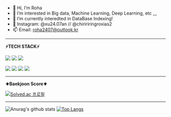 - 👋 Hi, I’m Roha
- 👀 I’m interested in Big data, Machine Learning, Deep Learning, etc ,,,
- 🌱 I’m currently interedted in DataBase Indexing!
- 💞️ Instagram: @xu24.07an // @chiririringroxias2
- 📫 Email: roha2407@outlook.kr
---
**⚡TECH STACK⚡**

<img src="https://img.shields.io/badge/Python-FFCC01?style=for-the-badge&logo=Python&logoColor=3776AB">  <img src="https://img.shields.io/badge/MySQL-FFCC01?style=for-the-badge&logo=MySQL&logoColor=4479A1">  <img src="https://img.shields.io/badge/PyTorch-FFCC01?style=for-the-badge&logo=PyTorch&logoColor=EE4C2C1"> 

<img src="https://img.shields.io/badge/slack-E8E8E8?style=for-the-badge&logo=slack&logoColor=4A154B">  <img src="https://img.shields.io/badge/discord-E8E8E8?style=for-the-badge&logo=discord&logoColor=5865F2">  <img src="https://img.shields.io/badge/notion-E8E8E8?style=for-the-badge&logo=notion&logoColor=181717"> <img src="https://img.shields.io/badge/github-E8E8E8?style=for-the-badge&logo=github&logoColor=181717">


---
**⚜️Baekjoon Score⚜️**

[![Solved.ac 프로필](http://mazassumnida.wtf/api/v2/generate_badge?boj=hjung0831)](http://solved.ac/hjung0831)

---

![Anurag's github stats](https://github-readme-stats.vercel.app/api?username=heyroha) [![Top Langs](https://github-readme-stats.vercel.app/api/top-langs/?username=heyroha&layout=compact)](https://github.com/heyroha/github-readme-stats)


<!---
heyroha/heyroha is a ✨ special ✨ repository because its `README.md` (this file) appears on your GitHub profile.
You can click the Preview link to take a look at your changes.
--->
